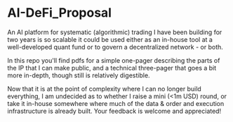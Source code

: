 # AI-DeFi_Proposal
An AI platform for systematic (algorithmic) trading I have been building for two years is so scalable it could be used either as an in-house tool at a well-developed quant fund or to govern a decentralized network - or both.

In this repo you'll find pdfs for a simple one-pager describing the parts of the IP that I can make public, and a technical three-pager that goes a bit more in-depth, though still is relatively digestible.  

Now that it is at the point of complexity where I can no longer build everything, I am undecided as to whether I raise a mini (<1m USD) round, or take it in-house somewhere where much of the data & order and execution infrastructure is already built.  Your feedback is welcome and appreciated! 
